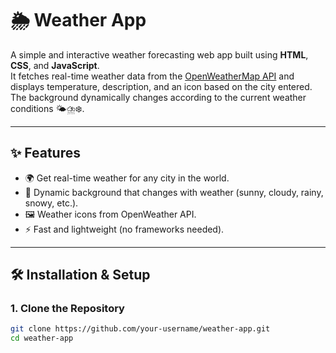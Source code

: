 # 🌦 Weather App  

A simple and interactive weather forecasting web app built using **HTML**, **CSS**, and **JavaScript**.  
It fetches real-time weather data from the [OpenWeatherMap API](https://openweathermap.org/api) and displays temperature, description, and an icon based on the city entered. The background dynamically changes according to the current weather conditions 🌤️⛈️❄️.  

---

## ✨ Features
- 🌍 Get real-time weather for any city in the world.  
- 🎨 Dynamic background that changes with weather (sunny, cloudy, rainy, snowy, etc.).  
- 🖼 Weather icons from OpenWeather API.  
- ⚡ Fast and lightweight (no frameworks needed).  

---

## 🛠️ Installation & Setup

### 1. Clone the Repository
```bash
git clone https://github.com/your-username/weather-app.git
cd weather-app
